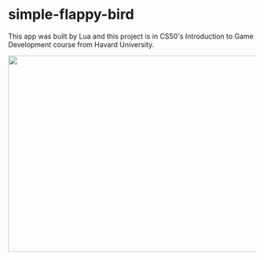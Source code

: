 # simple-flappy-bird

This app was built by Lua and this project is in CS50's Introduction to Game Development course from Havard University.

<img src="./game2.png" width="640" height="400" />
